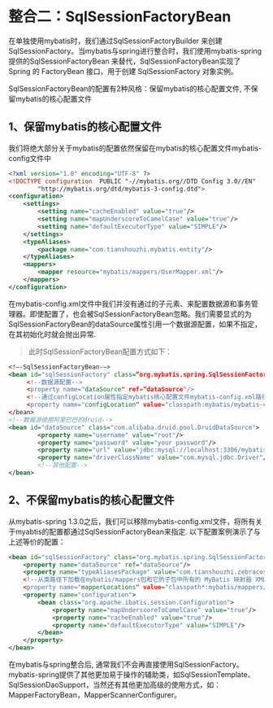 # 整合二：SqlSessionFactoryBean

在单独使用mybatis时，我们通过SqlSessionFactoryBuilder 来创建SqlSessionFactory。当mybatis与spring进行整合时，我们使用mybatis-spring提供的SqlSessionFactoryBean 来替代，SqlSessionFactoryBean实现了 Spring 的 FactoryBean 接口，用于创建 SqlSessionFactory 对象实例。

SqlSessionFactoryBean的配置有2种风格：保留mybatis的核心配置文件, 不保留mybatis的核心配置文件

## 1、保留mybatis的核心配置文件

我们将绝大部分关于mybatis的配置依然保留在mybatis的核心配置文件mybatis-config文件中

```xml
<?xml version="1.0" encoding="UTF-8" ?>
<!DOCTYPE configuration  PUBLIC "-//mybatis.org//DTD Config 3.0//EN"
        "http://mybatis.org/dtd/mybatis-3-config.dtd">
<configuration>
    <settings>
        <setting name="cacheEnabled" value="true"/>
        <setting name="mapUnderscoreToCamelCase" value="true"/>
        <setting name="defaultExecutorType" value="SIMPLE"/>
    </settings>
    <typeAliases>
        <package name="com.tianshouzhi.mybatis.entity"/>
    </typeAliases>
    <mappers>
        <mapper resource="mybatis/mappers/UserMapper.xml"/>
    </mappers>
</configuration>
```

在mybatis-config.xml文件中我们并没有通过<environment>的子元素<dataSource>、<transactionManager>来配置数据源和事务管理器。即使配置了，也会被SqlSessionFactoryBean忽略。我们需要显式的为SqlSessionFactoryBean的dataSource属性引用一个数据源配置，如果不指定，在其初始化时就会抛出异常.

>此时SqlSessionFactoryBean配置方式如下： 

```xml
<!—-SqlSessionFactoryBean-—>
<bean id="sqlSessionFactory" class=“org.mybatis.spring.SqlSessionFactoryBean">
     <!--数据源配置-->
     <property name="dataSource" ref=“dataSource"/>
     <!--通过configLocation属性指定mybatis核心配置文件mybatis-config.xml路径-->
     <property name="configLocation" value="classpath:mybatis/mybatis-config.xml"/>
</bean>
<!--数据源使用阿里巴巴的druid-->
<bean id="dataSource" class="com.alibaba.druid.pool.DruidDataSource">
        <property name="username" value="root"/>
        <property name="password" value="your password"/>
        <property name="url" value="jdbc:mysql://localhost:3306/mybatis"/>
        <property name="driverClassName" value="com.mysql.jdbc.Driver"/>
        <!--其他配置-->
</bean>
```

## 2、不保留mybatis的核心配置文件

从mybatis-spring 1.3.0之后，我们可以移除mybatis-config.xml文件，将所有关于myabtis的配置都通过SqlSessionFactoryBean来指定.
以下配置案例演示了与上述等价的配置： 

```xml
<bean id="sqlSessionFactory" class="org.mybatis.spring.SqlSessionFactoryBean">
    <property name="dataSource" ref="dataSource"/>
    <property name="typeAliasesPackage" value="com.tianshouzhi.zebracost.entity”/>
    <!--从类路径下加载在mybatis/mappers包和它的子包中所有的 MyBatis 映射器 XML 文件-->
    <property name="mapperLocations" value="classpath*:mybatis/mappers/**/*.xml"></property>
    <property name="configuration">
        <bean class="org.apache.ibatis.session.Configuration">
            <property name="mapUnderscoreToCamelCase" value="true"/>
            <property name="cacheEnabled" value="true"/>
            <property name="defaultExecutorType" value="SIMPLE"/>
        </bean>
    </property>
</bean>
```

在mybatis与spring整合后, 通常我们不会再直接使用SqlSessionFactory。mybatis-spring提供了其他更加易于操作的辅助类，如SqlSessionTemplate、SqlSessionDaoSupport，当然还有其他更加高级的使用方式，如：MapperFactoryBean，MapperScannerConfigurer。
